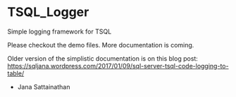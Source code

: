 # TSQL_Logger
Simple logging framework for TSQL

Please checkout the demo files. More documentation is coming. 

Older version of the simplistic documentation is on this blog post:
https://sqljana.wordpress.com/2017/01/09/sql-server-tsql-code-logging-to-table/
- Jana Sattainathan